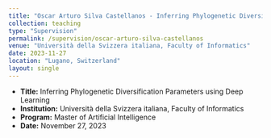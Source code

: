```yaml
---
title: "Oscar Arturo Silva Castellanos - Inferring Phylogenetic Diversification Parameters using Deep Learning"
collection: teaching
type: "Supervision"
permalink: /supervision/oscar-arturo-silva-castellanos
venue: "Università della Svizzera italiana, Faculty of Informatics"
date: 2023-11-27
location: "Lugano, Switzerland"
layout: single
---
```



- **Title:** Inferring Phylogenetic Diversification Parameters using Deep Learning  
- **Institution:** Università della Svizzera italiana, Faculty of Informatics  
- **Program:** Master of Artificial Intelligence  
- **Date:** November 27, 2023
